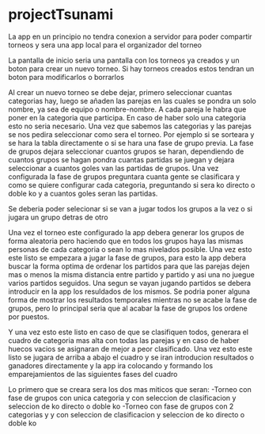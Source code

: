 # projectTsunami

La app en un principio no tendra conexion a servidor para poder compartir torneos y sera una app local para el organizador del torneo

La pantalla de inicio seria una pantalla con los torneos ya creados y un boton para crear un nuevo torneo. Si hay torneos creados estos tendran un boton para modificarlos o borrarlos

Al crear un nuevo torneo se debe dejar, primero seleccionar cuantas categorias hay, luego se añaden las parejas en las cuales se pondra un solo nombre, ya sea de equipo o
 nombre-nombre. A cada pareja le habra que poner en la categoria que participa. En caso de haber solo una categoria esto no seria necesario. Una vez que sabemos las categorias
 y las parejas se nos pedira seleccionar como sera el torneo. Por ejemplo si se sorteara y se hara la tabla directamente o si se hara una fase de grupo previa. La fase de
 grupos dejara seleccionar cuantos grupos se haran, dependiendo de cuantos grupos se hagan pondra cuantas partidas se juegan y dejara seleccionar a cuantos goles van las
 partidas de grupos. Una vez configurada la fase de grupos preguntara cuanta gente se clasificara y como se quiere configurar cada categoria, preguntando si sera ko directo
 o doble ko y a cuantos goles seran las partidas.

Se deberia poder selecionar si se van a jugar todos los grupos a la vez o si jugara un grupo detras de otro

Una vez el torneo este configurado la app debera generar los grupos de forma aleatoria pero haciendo que en todos los grupos haya las mismas personas de cada categoria o sean
 lo mas nivelados posible. Una vez esto este listo se empezara a jugar la fase de grupos, para esto la app debera buscar la forma optima de ordenar los partidos para que las
 parejas dejen mas o menos la misma distancia entre partido y partido y asi una no juegue varios partidos seguidos. Una segun se vayan jugando partidos se debera introducir
 en la app los resuldados de los mismos. Se podria poner alguna forma de mostrar los resultados temporales mientras no se acabe la fase de grupos, pero lo principal seria
que al acabar la fase de grupos los ordene por puestos.

Y una vez esto este listo en caso de que se clasifiquen todos, generara el cuadro de categoria mas alta con todas las parejas y en caso de haber huecos vacios se asignaran
 de mejor a peor clasificado. Una vez esto este listo se jugara de arriba a abajo el cuadro y se iran introducion resultados o ganadores directamente y la app ira colocando y
 formando los emparejamientos de las siguientes fases del cuadro

Lo primero que se creara sera los dos mas miticos que seran:
 -Torneo con fase de grupos con unica categoria y con seleccion de clasificacion y seleccion de ko directo o doble ko
 -Torneo con fase de grupos con 2 categorias y y con seleccion de clasificacion y seleccion de ko directo o doble ko